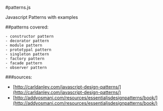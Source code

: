 #patterns.js

Javascript Patterns with examples

##patterns covered:

    - constructor pattern
    - decorator pattern
    - module pattern
    - prototypal pattern
    - singleton pattern
    - factory pattern
    - facade pattern
    - observer pattern
    
    
###sources:
* [http://carldanley.com/javascript-design-patterns/](http://carldanley.com/javascript-design-patterns/)
* [http://addyosmani.com/resources/essentialjsdesignpatterns/book/](http://addyosmani.com/resources/essentialjsdesignpatterns/book/)
